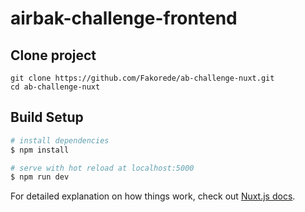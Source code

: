 # airbak-challenge-frontend

## Clone project

```
git clone https://github.com/Fakorede/ab-challenge-nuxt.git
cd ab-challenge-nuxt
```

## Build Setup

```bash
# install dependencies
$ npm install

# serve with hot reload at localhost:5000
$ npm run dev
```

For detailed explanation on how things work, check out [Nuxt.js docs](https://nuxtjs.org).
